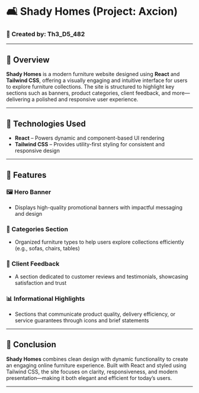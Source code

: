 # 🛋️ Shady Homes (Project: Axcion)

### 👤 Created by: Th3_D5_482

---

## 📘 Overview  
**Shady Homes** is a modern furniture website designed using **React** and **Tailwind CSS**, offering a visually engaging and intuitive interface for users to explore furniture collections. The site is structured to highlight key sections such as banners, product categories, client feedback, and more—delivering a polished and responsive user experience.

---

## 🧰 Technologies Used  
- **React** – Powers dynamic and component-based UI rendering  
- **Tailwind CSS** – Provides utility-first styling for consistent and responsive design

---

## 🚀 Features

### 🖼️ Hero Banner  
- Displays high-quality promotional banners with impactful messaging and design

### 📂 Categories Section  
- Organized furniture types to help users explore collections efficiently (e.g., sofas, chairs, tables)

### 💬 Client Feedback  
- A section dedicated to customer reviews and testimonials, showcasing satisfaction and trust

### 📊 Informational Highlights  
- Sections that communicate product quality, delivery efficiency, or service guarantees through icons and brief statements

---

## 🎯 Conclusion  
**Shady Homes** combines clean design with dynamic functionality to create an engaging online furniture experience. Built with React and styled using Tailwind CSS, the site focuses on clarity, responsiveness, and modern presentation—making it both elegant and efficient for today’s users.

---
